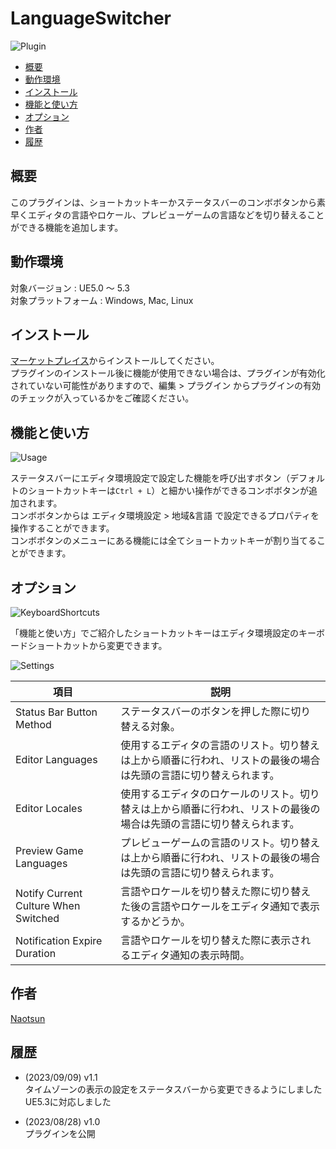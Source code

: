 # LanguageSwitcher

![Plugin](https://github.com/Naotsun19B/LanguageSwitcher-Document/assets/51815450/3f38268d-30ed-4f2f-a2f4-e269f056a2b8)

<!--ts-->
* [概要](#概要)
* [動作環境](#動作環境)
* [インストール](#インストール)
* [機能と使い方](#機能と使い方)
* [オプション](#オプション)
* [作者](#作者)
* [履歴](#履歴)
<!--te-->

## 概要

このプラグインは、ショートカットキーかステータスバーのコンボボタンから素早くエディタの言語やロケール、プレビューゲームの言語などを切り替えることができる機能を追加します。  

## 動作環境

対象バージョン : UE5.0 ～ 5.3    
対象プラットフォーム : Windows, Mac, Linux

## インストール

[マーケットプレイス](https://www.unrealengine.com/marketplace/ja/product/5e10055a95f34b609c7afe072a5379ab)からインストールしてください。  
プラグインのインストール後に機能が使用できない場合は、プラグインが有効化されていない可能性がありますので、編集 > プラグイン からプラグインの有効のチェックが入っているかをご確認ください。

## 機能と使い方

![Usage](https://github.com/Naotsun19B/LanguageSwitcher-Document/assets/51815450/580528b1-5762-412b-bcd0-a7015cfaf9ad)

ステータスバーにエディタ環境設定で設定した機能を呼び出すボタン（デフォルトのショートカットキーは`Ctrl + L`）と細かい操作ができるコンボボタンが追加されます。  
コンボボタンからは エディタ環境設定 > 地域&言語 で設定できるプロパティを操作することができます。  
コンボボタンのメニューにある機能には全てショートカットキーが割り当てることができます。  

## オプション

![KeyboardShortcuts](https://github.com/Naotsun19B/LanguageSwitcher-Document/assets/51815450/fb5ba448-2d07-4e76-b19d-1748eef83fab)

「機能と使い方」でご紹介したショートカットキーはエディタ環境設定のキーボードショートカットから変更できます。

![Settings](https://github.com/Naotsun19B/LanguageSwitcher-Document/assets/51815450/989f2088-9326-4861-a607-01622b1aa339)

| **項目**                               | **説明**                                                              |
|--------------------------------------|---------------------------------------------------------------------|
| Status Bar Button Method             | ステータスバーのボタンを押した際に切り替える対象。                                           |
| Editor Languages                     | 使用するエディタの言語のリスト。切り替えは上から順番に行われ、リストの最後の場合は先頭の言語に切り替えられます。            |
| Editor Locales                       | 使用するエディタのロケールのリスト。切り替えは上から順番に行われ、リストの最後の場合は先頭の言語に切り替えられます。          |
| Preview Game Languages               | プレビューゲームの言語のリスト。切り替えは上から順番に行われ、リストの最後の場合は先頭の言語に切り替えられます。            |
| Notify Current Culture When Switched | 言語やロケールを切り替えた際に切り替えた後の言語やロケールをエディタ通知で表示するかどうか。                      |
| Notification Expire Duration         | 言語やロケールを切り替えた際に表示されるエディタ通知の表示時間。                                    |

## 作者

[Naotsun](https://twitter.com/Naotsun_UE)

## 履歴

- (2023/09/09) v1.1   
  タイムゾーンの表示の設定をステータスバーから変更できるようにしました  
  UE5.3に対応しました  

- (2023/08/28) v1.0   
  プラグインを公開
